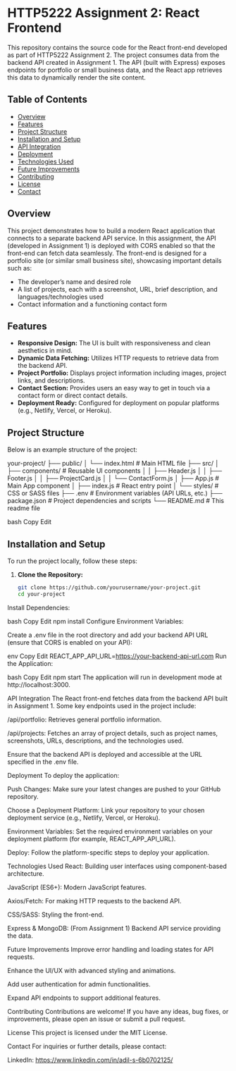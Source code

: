 # HTTP5222 Assignment 2: React Frontend

This repository contains the source code for the React front-end developed as part of HTTP5222 Assignment 2. The project consumes data from the backend API created in Assignment 1. The API (built with Express) exposes endpoints for portfolio or small business data, and the React app retrieves this data to dynamically render the site content.

## Table of Contents

- [Overview](#overview)
- [Features](#features)
- [Project Structure](#project-structure)
- [Installation and Setup](#installation-and-setup)
- [API Integration](#api-integration)
- [Deployment](#deployment)
- [Technologies Used](#technologies-used)
- [Future Improvements](#future-improvements)
- [Contributing](#contributing)
- [License](#license)
- [Contact](#contact)

## Overview

This project demonstrates how to build a modern React application that connects to a separate backend API service. In this assignment, the API (developed in Assignment 1) is deployed with CORS enabled so that the front-end can fetch data seamlessly. The front-end is designed for a portfolio site (or similar small business site), showcasing important details such as:
  
- The developer’s name and desired role
- A list of projects, each with a screenshot, URL, brief description, and languages/technologies used
- Contact information and a functioning contact form

## Features

- **Responsive Design:** The UI is built with responsiveness and clean aesthetics in mind.
- **Dynamic Data Fetching:** Utilizes HTTP requests to retrieve data from the backend API.
- **Project Portfolio:** Displays project information including images, project links, and descriptions.
- **Contact Section:** Provides users an easy way to get in touch via a contact form or direct contact details.
- **Deployment Ready:** Configured for deployment on popular platforms (e.g., Netlify, Vercel, or Heroku).

## Project Structure

Below is an example structure of the project:

your-project/ ├── public/ │ └── index.html # Main HTML file ├── src/ │ ├── components/ # Reusable UI components │ │ ├── Header.js │ │ ├── Footer.js │ │ ├── ProjectCard.js │ │ └── ContactForm.js │ ├── App.js # Main App component │ ├── index.js # React entry point │ └── styles/ # CSS or SASS files ├── .env # Environment variables (API URLs, etc.) ├── package.json # Project dependencies and scripts └── README.md # This readme file

bash
Copy
Edit

## Installation and Setup

To run the project locally, follow these steps:

1. **Clone the Repository:**

   ```bash
   git clone https://github.com/yourusername/your-project.git
   cd your-project
Install Dependencies:

bash
Copy
Edit
npm install
Configure Environment Variables:

Create a .env file in the root directory and add your backend API URL (ensure that CORS is enabled on your API):

env
Copy
Edit
REACT_APP_API_URL=https://your-backend-api-url.com
Run the Application:

bash
Copy
Edit
npm start
The application will run in development mode at http://localhost:3000.

API Integration
The React front-end fetches data from the backend API built in Assignment 1. Some key endpoints used in the project include:

/api/portfolio: Retrieves general portfolio information.

/api/projects: Fetches an array of project details, such as project names, screenshots, URLs, descriptions, and the technologies used.

Ensure that the backend API is deployed and accessible at the URL specified in the .env file.

Deployment
To deploy the application:

Push Changes: Make sure your latest changes are pushed to your GitHub repository.

Choose a Deployment Platform: Link your repository to your chosen deployment service (e.g., Netlify, Vercel, or Heroku).

Environment Variables: Set the required environment variables on your deployment platform (for example, REACT_APP_API_URL).

Deploy: Follow the platform-specific steps to deploy your application.

Technologies Used
React: Building user interfaces using component-based architecture.

JavaScript (ES6+): Modern JavaScript features.

Axios/Fetch: For making HTTP requests to the backend API.

CSS/SASS: Styling the front-end.

Express & MongoDB: (From Assignment 1) Backend API service providing the data.

Future Improvements
Improve error handling and loading states for API requests.

Enhance the UI/UX with advanced styling and animations.

Add user authentication for admin functionalities.

Expand API endpoints to support additional features.

Contributing
Contributions are welcome! If you have any ideas, bug fixes, or improvements, please open an issue or submit a pull request.

License
This project is licensed under the MIT License.

Contact
For inquiries or further details, please contact:



LinkedIn: https://www.linkedin.com/in/adil-s-6b0702125/
